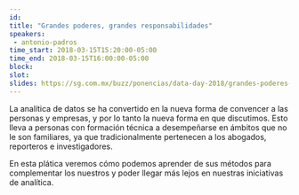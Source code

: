 ```yaml
---
id: 
title: "Grandes poderes, grandes responsabilidades"
speakers:
 - antonio-padros
time_start: 2018-03-15T15:20:00-05:00
time_end: 2018-03-15T16:00:00-05:00
block: 
slot:
slides: https://sg.com.mx/buzz/ponencias/data-day-2018/grandes-poderes-grandes-responsabilidades 
---
```


La analítica de datos se ha convertido en la nueva forma de convencer a las personas y empresas, y por lo tanto la nueva forma en que discutimos. Esto lleva a personas con formación técnica a desempeñarse en ámbitos que no le son familiares, ya que tradicionalmente pertenecen a los abogados, reporteros e investigadores.

En esta plática veremos cómo podemos aprender de sus métodos para complementar los nuestros y poder llegar más lejos en nuestras iniciativas de analítica.

&nbsp;